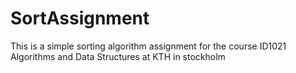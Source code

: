 # SortAssignment
This is a simple sorting algorithm assignment for the course ID1021 Algorithms and Data Structures
at KTH in stockholm
